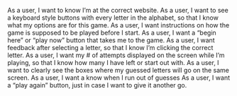 As a user, I want to know I’m at the correct website.
As a user, I want to see a keyboard style buttons with every letter in the alphabet, so that I know what my options are for this game.
As a user, I want instructions on how the game is supposed to be played before I start.
As a user, I want a “begin here” or “play now” button that takes me to the game.
As a user, I want feedback after selecting a letter, so that I know I’m clicking the correct letter.
As a user, I want my # of attempts displayed on the screen while I’m playing, so that I know how many I have left or start out with.
As a user, I want to clearly see the boxes where my guessed letters will go on the same screen.
As a user, I want a know when I run out of guesses
As a user, I want a “play again” button, just in case I want to give it another go.
